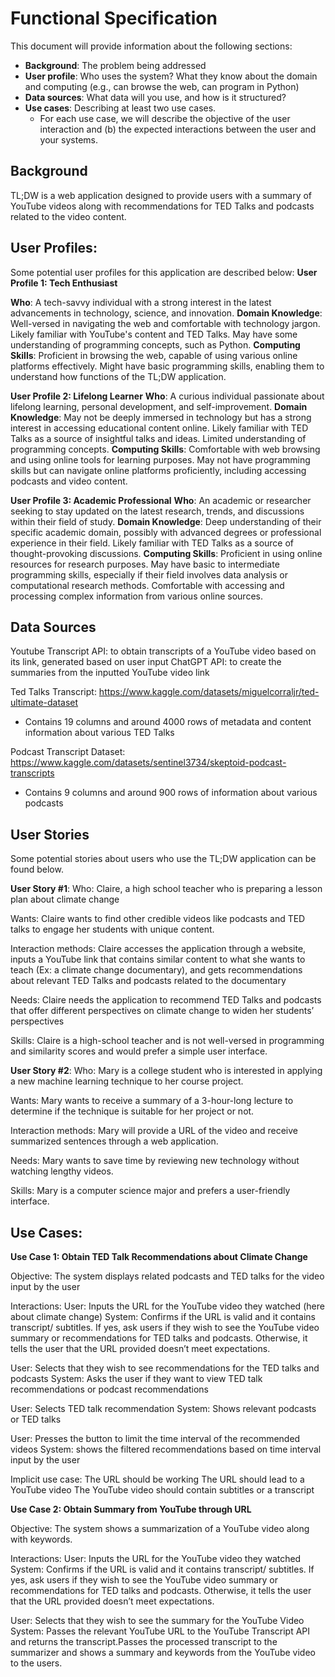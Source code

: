 # Functional Specification
This document will provide information about the following sections: 
- **Background**: The problem being addressed
- **User profile**: Who uses the system? What they know about the domain and computing (e.g., can browse the web, can program in Python)
- **Data sources**: What data will you use, and how is it structured?
- **Use cases**: Describing at least two use cases.
  - For each use case, we will describe the objective of the user interaction and (b) the expected interactions between the user and your systems.
 
## Background
TL;DW is a web application designed to provide users with a summary of YouTube videos along with recommendations for TED Talks and podcasts related to the video content.

## User Profiles:
Some potential user profiles for this application are described below:
**User Profile 1: Tech Enthusiast**

**Who**: A tech-savvy individual with a strong interest in the latest advancements in technology, science, and innovation.
**Domain Knowledge**: Well-versed in navigating the web and comfortable with technology jargon. Likely familiar with YouTube's content and TED Talks. May have some understanding of programming concepts, such as Python.
**Computing Skills**: Proficient in browsing the web, capable of using various online platforms effectively. Might have basic programming skills, enabling them to understand how functions of the TL;DW application.

**User Profile 2: Lifelong Learner**
**Who**: A curious individual passionate about lifelong learning, personal development, and self-improvement.
**Domain Knowledge**: May not be deeply immersed in technology but has a strong interest in accessing educational content online. Likely familiar with TED Talks as a source of insightful talks and ideas. Limited understanding of programming concepts.
**Computing Skills**: Comfortable with web browsing and using online tools for learning purposes. May not have programming skills but can navigate online platforms proficiently, including accessing podcasts and video content.

**User Profile 3: Academic Professional**
**Who**: An academic or researcher seeking to stay updated on the latest research, trends, and discussions within their field of study.
**Domain Knowledge**: Deep understanding of their specific academic domain, possibly with advanced degrees or professional experience in their field. Likely familiar with TED Talks as a source of thought-provoking discussions. 
**Computing Skills**: Proficient in using online resources for research purposes. May have basic to intermediate programming skills, especially if their field involves data analysis or computational research methods. Comfortable with accessing and processing complex information from various online sources.

## Data Sources

Youtube Transcript API: to obtain transcripts of a YouTube video based on its link, generated based on user input
ChatGPT API: to create the summaries from the inputted YouTube video link

Ted Talks Transcript: https://www.kaggle.com/datasets/miguelcorraljr/ted-ultimate-dataset 
  -  Contains 19 columns and around 4000 rows of metadata and content information about various TED Talks

Podcast Transcript Dataset: https://www.kaggle.com/datasets/sentinel3734/skeptoid-podcast-transcripts
  - Contains 9 columns and around 900 rows of information about various podcasts

## User Stories

Some potential stories about users who use the TL;DW application can be found below.

**User Story #1**:
Who: Claire, a high school teacher who is preparing a lesson plan about climate change

Wants: Claire wants to find other credible videos like podcasts and TED talks to engage her students with unique content.

Interaction methods: Claire accesses the application through a website, inputs a YouTube link that contains similar content to what she wants to teach (Ex: a climate change documentary), and gets recommendations about relevant TED Talks and podcasts related to the documentary

Needs: Claire needs the application to recommend TED Talks and podcasts that offer different perspectives on climate change to widen her students’ perspectives

Skills: Claire is a high-school teacher and is not well-versed in programming and similarity scores and would prefer a simple user interface.

**User Story #2**:
Who: Mary is a college student who is interested in applying a new machine learning technique to her course project.

Wants: Mary wants to receive a summary of a 3-hour-long lecture to determine if the technique is suitable for her project or not.

Interaction methods: Mary will provide a URL of the video and receive summarized sentences through a web application.

Needs: Mary wants to save time by reviewing new technology without watching lengthy videos.

Skills: Mary is a computer science major and prefers a user-friendly interface.

## Use Cases: 

**Use Case 1: Obtain TED Talk Recommendations about Climate Change**

Objective: The system displays related podcasts and TED talks for the video input by the user 

Interactions: 
  User: Inputs the URL for the YouTube video they watched (here about climate change)
  System: Confirms if the URL is valid and it contains transcript/ subtitles. If yes, ask users if they wish to see the YouTube video summary or recommendations for TED talks and podcasts. Otherwise, it tells the user that the URL provided doesn’t meet expectations.
  
  User: Selects that they wish to see recommendations for the TED talks and podcasts
  System: Asks the user if they want to view TED talk recommendations or podcast recommendations
 
  User: Selects TED talk recommendation
  System: Shows relevant podcasts or TED talks
  
  User: Presses the button to limit the time interval of the recommended videos
  System: shows the filtered recommendations based on time interval input by the user

Implicit use case:
The URL should be working
The URL should lead to a YouTube video
The YouTube video should contain subtitles or a transcript

**Use Case 2: Obtain Summary from YouTube through URL**

Objective: The system shows a summarization of a YouTube video along with keywords.

Interactions: 
  User: Inputs the URL for the YouTube video they watched
  System: Confirms if the URL is valid and it contains transcript/ subtitles. If yes, ask users if they wish to see the YouTube video summary or recommendations for TED talks and podcasts. Otherwise, it tells the user that the URL provided doesn’t meet expectations.

  User: Selects that they wish to see the summary for the YouTube Video
  System: Passes the relevant YouTube URL to the YouTube Transcript API and returns the transcript.Passes the processed transcript to the summarizer and shows a summary and keywords from the YouTube video to the users. 




